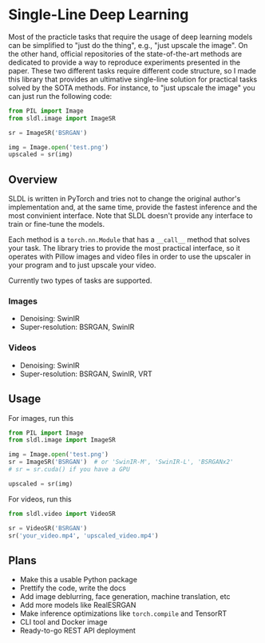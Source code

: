 # Single-Line Deep Learning

Most of the practicle tasks that require the usage of deep learning models can be simplified to "just do the thing", e.g., "just upscale the image". On the other hand, official repositories of the state-of-the-art methods are dedicated to provide a way to reproduce experiments presented in the paper. These two different tasks require different code structure, so I made this library that provides an ultimative single-line solution for practical tasks solved by the SOTA methods. For instance, to "just upscale the image" you can just run the following code:

```python
from PIL import Image
from sldl.image import ImageSR

sr = ImageSR('BSRGAN')

img = Image.open('test.png')
upscaled = sr(img)
```

## Overview

SLDL is written in PyTorch and tries not to change the original author's implementation and, at the same time, provide the fastest inference and the most convinient interface. Note that SLDL doesn't provide any interface to train or fine-tune the models.

Each method is a `torch.nn.Module` that has a `__call__` method that solves your task. The library tries to provide the most practical interface, so it operates with Pillow images and video files in order to use the upscaler in your program and to just upscale your video.

Currently two types of tasks are supported.

### Images

* Denoising: SwinIR
* Super-resolution: BSRGAN, SwinIR

### Videos

* Denoising: SwinIR
* Super-resolution: BSRGAN, SwinIR, VRT

## Usage

For images, run this

```python
from PIL import Image
from sldl.image import ImageSR

img = Image.open('test.png')
sr = ImageSR('BSRGAN')  # or 'SwinIR-M', 'SwinIR-L', 'BSRGANx2'
# sr = sr.cuda() if you have a GPU

upscaled = sr(img)
```

For videos, run this
```python
from sldl.video import VideoSR

sr = VideoSR('BSRGAN')
sr('your_video.mp4', 'upscaled_video.mp4')
```

## Plans

* Make this a usable Python package
* Prettify the code, write the docs
* Add image deblurring, face generation, machine translation, etc
* Add more models like RealESRGAN
* Make inference optimizations like `torch.compile` and TensorRT
* CLI tool and Docker image
* Ready-to-go REST API deployment
